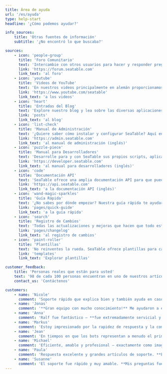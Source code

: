 ```yaml
---
title: Área de ayuda
url: '/es/ayuda'
type: help-start
headline: '¿Cómo podemos ayudar?'

info_sources:
    title: 'Otras fuentes de información'
    subtitle: '¿No encontró lo que buscaba?'

sources:
    - icon: 'people-group'
      title: 'Foro Comunitario'
      text: 'Intercambie con otros usuarios para hacer y responder preguntas sobre SeaTable.'
      link: 'https://forum.seatable.com'
      link_text: 'al foro'
    - icon: 'youtube'
      title: 'Videos de YouTube'
      text: 'En nuestros videos principalmente en alemán proporcionamos consejos y trucos sobre SeaTable.'
      link: 'https://www.youtube.com/seatable'
      link_text: 'a los videos'
    - icon: 'heart'
      title: 'Entradas del Blog'
      text: 'Explore nuestro blog y lea sobre las diversas aplicaciones de SeaTable.'
      link: 'posts'
      link_text: 'al blog'
    - icon: 'list-check'
      title: 'Manual de Administración'
      text: '¿Quiere saber cómo instalar y configurar SeaTable? Aquí encontrará las respuestas que busca.'
      link: 'https://admin.seatable.com'
      link_text: 'al manual de administración (inglés)'
    - icon: 'puzzle-piece'
      title: 'Manual para Desarrolladores'
      text: 'Desarrolle para y con SeaTable sus propios scripts, aplicaciones o plugins.'
      link: 'https://developer.seatable.com'
      link_text: 'al manual para desarrolladores (inglés)'
    - icon: 'code'
      title: 'Documentación API'
      text: 'SeaTable ofrece una amplia documentación API para que pueda implementar sus ideas.'
      link: 'https://api.seatable.com'
      link_text: 'a la documentación API (inglés)'
    - icon: 'wand-magic-sparkles'
      title: 'Guía Rápida'
      text: '¿No sabes por dónde empezar? Nuestra guía rápida te ayudará.'
      link: 'pages/quick-guide'
      link_text: 'a la guía rápida'
    - icon: 'search'
      title: 'Registro de Cambios'
      text: 'Todas las actualizaciones y mejoras que hacen que todo esté mejor organizado.'
      link: 'pages/changelog'
      link_text: 'al registro de cambios'
    - icon: 'paint-roller'
      title: 'Plantillas'
      text: 'No reinventes la rueda. SeaTable ofrece plantillas para casi todos los desafíos.'
      link: 'templates'
      link_text: 'Explorar plantillas'

customer_feedback:
    title: 'Personas reales que están para usted'
    text: '98 de cada 100 personas encuentran en uno de nuestros artículos de ayuda las respuestas que necesitan. Si pertenece al 2% restante, nuestro equipo de expertos estará encantado de ayudarle.'
    contact_us: 'Contáctenos'

customers:
    - name: 'Nicole'
      comment: 'Soporte rápido que explica bien y también ayuda en caso de preguntas adicionales. **Así debería ser siempre el servicio al cliente!**'
    - name: 'Jonas'
      comment: '**Gran equipo con mucho conocimiento!** Me ayudaron a entender incluso temas complejos fácilmente. ¡Gracias por el excelente servicio!'
    - name: 'Anna'
      comment: 'Ralf fue fantástico – **fue extremadamente servicial y trabajó incansablemente para resolver mi problema.** Realmente aprecio mucho su apoyo.'
    - name: 'Markus'
      comment: 'Estoy impresionado por la rapidez de respuesta y la comunicación clara. **¡Así es como el soporte al cliente es realmente disfrutable!**'
    - name: 'Jean'
      comment: 'En tiempos en que los bots representan a menudo el primer y hasta segundo nivel de soporte en la mayoría de las empresas de servicios, fue una experiencia bienvenida hablar con una persona real. La interacción con Christoph fue particularmente refrescante y alentadora, ya que me dio **la sensación de que los clientes de SeaTable realmente les importan.**'
    - name: 'Michael'
      comment: 'Eficiente, amable y profesional – exactamente como imagino el soporte.'
    - name: 'Paula'
      comment: 'Respuesta excelente y grandes artículos de soporte. **Están haciendo un trabajo fantástico en el área de soporte y documentación.**'
    - name: 'Susanne'
      comment: 'El soporte fue rápido y muy amable. **Mis preguntas fueron respondidas con competencia y el problema se resolvió rápidamente.**'
---
```

